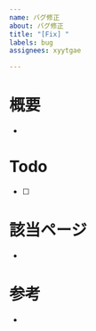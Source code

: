 ```yaml
---
name: バグ修正
about: バグ修正
title: "[Fix] "
labels: bug
assignees: xyytgae

---
```


# 概要

- 

# Todo

- [ ] 

# 該当ページ

- 

# 参考

-
